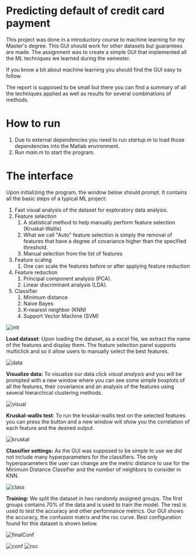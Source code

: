 # Predicting default of credit card payment

This project was done in a introductory course to machine learning
for my Master's degree. This GUI should work for other datasets but 
guarantees are made.
The assignment was to create a simple GUI that implemented
all the ML techniques we learned during the semester. 

If you know a bit about machine learning you should find
the GUI easy to follow.

The report is supposed to be small but there you can find a summary
of all the techniques applied as well as results for several
combinations of methods.

# How to run
1. Due to external dependencies you need to run *startup.m* to load those dependencies into the
Matlab environment.
2. Run *main.m* to start the program.


# The interface

Upon initializing the program, the window below should prompt.
It contains all the basic steps of a typical ML project:
1. Fast visual analysis of the dataset for exploratory data analysis.
2. Feature selection
    1. A statistical method to help manually perform feature selection (Kruskal-Wallis)
    2. What we call "Auto" feature selection is simply 
    the removal of features that have a degree of covariance
    higher than the specified threshold.
    3. Manual selection from the list of features
3. Feature scaling
    1. One can scale the features before or after applying feature reduction
4. Feature reduction
    1. Principal component analysis (PCA).
    2. Linear discriminant analysis (LDA).
5. Classifier
    1. Minimum distance
    2. Naive Bayes
    3. K-nearest neighbor (KNN)
    4. Support Vector Machine (SVM)

![init](GUIImages/init.PNG)


**Load dataset**: Upon loading the dataset, as a excel file,
we extract the name of the features and display them.
The feature selection panel supports multiclick and so it allow
users to manually select the best features.

![data](GUIImages/Dataset%20loaded.PNG)

**Visualize data:** To visualize our data click *visual analysis* and
you will be prompted with a new window where you can see some
simple boxplots of all the features, their covariance and
an analysis of the features using several hierarchical clustering
methods.

![visual](GUIImages/Fast%20visual%20analysis%20of%20features.PNG)


**Kruskal-wallis test**: To run the kruskal-wallis test on the
selected features you can press the button and a new window will
show you the correlation of each feature and the desired output.

![kruskal](GUIImages/kruskalWallis%20analysis.PNG)

**Classifier settings:** As the GUI was supposed to be simple
to use we did not include many hyperparameters for the classifiers. 
The only hyperparameters the user can change are the metric distance
to use for the Minimum Distance Classifier and the number of neighbors
to consider in KNN.

![class](GUIImages/MinDistClassifierDistMetrics.PNG)

**Training:** We split the dataset in two randomly assigned groups.
The first groups contains 70% of the data and is used to train the
model. The rest is used to test the accuracy and other performance
metrics. Our GUI shows the accuracy, the confusion matrix
 and the roc curve.
 Best configuration found for this dataset is shown below.
 
 ![finalConf](GUIImages/final%20configuration.PNG "Best configuration found")
 
 ![conf](GUIImages/conf%20matrix.PNG)
 ![roc](GUIImages/roc.png)
